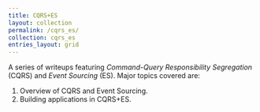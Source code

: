 ```yaml
---
title: CQRS+ES
layout: collection
permalink: /cqrs_es/
collection: cqrs_es
entries_layout: grid
---
```


A series of writeups featuring _Command-Query Responsibility Segregation_ (CQRS) and _Event Sourcing_ (ES). Major topics covered are:

1. Overview of CQRS and Event Sourcing.
2. Building applications in CQRS+ES.


